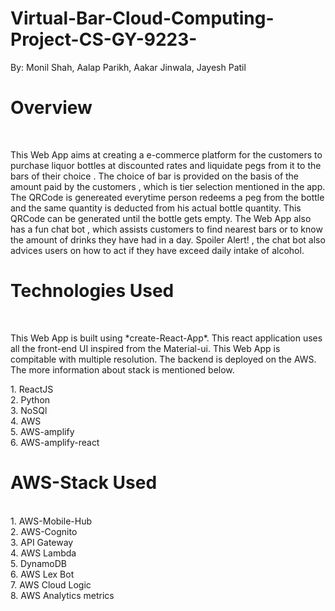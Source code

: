 # Virtual-Bar-Cloud-Computing-Project-CS-GY-9223-
By:
Monil Shah, 
Aalap Parikh, 
Aakar Jinwala, 
Jayesh Patil
<br/>

# Overview
<br/>
<p>This Web App aims at creating a e-commerce platform for the customers to purchase liquor bottles at discounted rates and liquidate pegs from it to the bars of their choice . The choice of bar is provided on the basis of the amount paid by the customers , which is tier selection mentioned in the app. The QRCode is genereated everytime person redeems a peg from the bottle and the same quantity is deducted from his actual bottle quantity. This QRCode can be generated until the bottle gets empty. The Web App also has a fun chat bot , which assists customers to find nearest bars or to know the amount of drinks they have had in a day. Spoiler Alert! , the chat bot also advices users on how to act if they have exceed daily intake of alcohol.</p>

# Technologies Used
<br/>
<p> This Web App is built using *create-React-App*. This react application uses all the front-end UI inspired from the Material-ui. This Web App is compitable with multiple resolution. The backend is deployed on the AWS. The more information about stack is mentioned below.</p>
1. ReactJS<br/>
         2. Python<br/>
         3. NoSQl<br/>
         4. AWS<br/>
         5. AWS-amplify<br/>
         6. AWS-amplify-react<br/>

# AWS-Stack Used
<br/>
1. AWS-Mobile-Hub<br/>
         2. AWS-Cognito<br/>
         3. API Gateway<br/>
         4. AWS Lambda<br/>
         5. DynamoDB<br/>
         6. AWS Lex Bot<br/>
         7. AWS Cloud Logic <br/>
         8. AWS Analytics metrics<br/>
